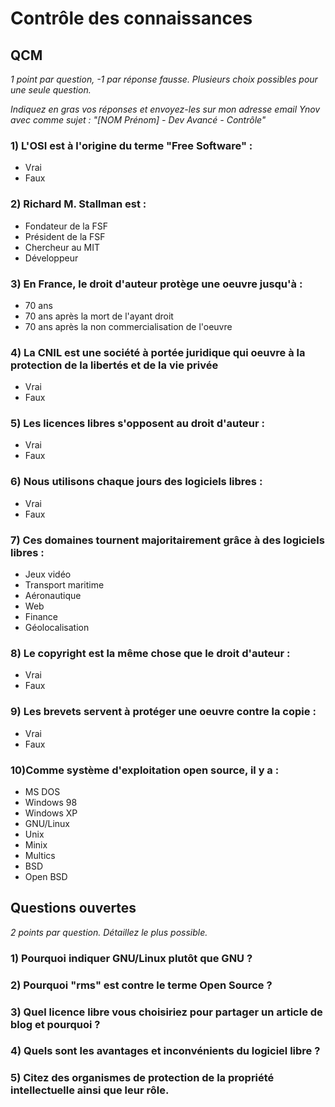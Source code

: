 # Contrôle des connaissances

## QCM
*1 point par question, -1 par réponse fausse. Plusieurs choix possibles pour une seule question.*

*Indiquez en gras vos réponses et envoyez-les sur mon adresse email Ynov avec comme sujet : "[NOM Prénom] - Dev Avancé - Contrôle"*


### 1) L'OSI est à l'origine du terme "Free Software" :
- Vrai
- Faux
### 2) Richard M. Stallman est :
- Fondateur de la FSF
- Président de la FSF
- Chercheur au MIT
- Développeur
### 3) En France, le droit d'auteur protège une oeuvre jusqu'à :
- 70 ans
- 70 ans après la mort de l'ayant droit
- 70 ans après la non commercialisation de l'oeuvre
### 4) La CNIL est une société à portée juridique qui oeuvre à la protection de la libertés et de la vie privée
- Vrai
- Faux
### 5) Les licences libres s'opposent au droit d'auteur :
- Vrai
- Faux
### 6) Nous utilisons chaque jours des logiciels libres :
- Vrai
- Faux
### 7) Ces domaines tournent majoritairement grâce à des logiciels libres :
- Jeux vidéo
- Transport maritime
- Aéronautique
- Web
- Finance
- Géolocalisation
### 8) Le copyright est la même chose que le droit d'auteur :
- Vrai
- Faux
### 9) Les brevets servent à protéger une oeuvre contre la copie :
- Vrai
- Faux
### 10)Comme système d'exploitation open source, il y a :
- MS DOS
- Windows 98
- Windows XP
- GNU/Linux
- Unix
- Minix
- Multics
- BSD
- Open BSD

## Questions ouvertes
*2 points par question. Détaillez le plus possible.*
### 1) Pourquoi indiquer GNU/Linux plutôt que GNU ?
### 2) Pourquoi "rms" est contre le terme Open Source ?
### 3) Quel licence libre vous choisiriez pour partager un article de blog et pourquoi ?
### 4) Quels sont les avantages et inconvénients du logiciel libre ?
### 5) Citez des organismes de protection de la propriété intellectuelle ainsi que leur rôle.
